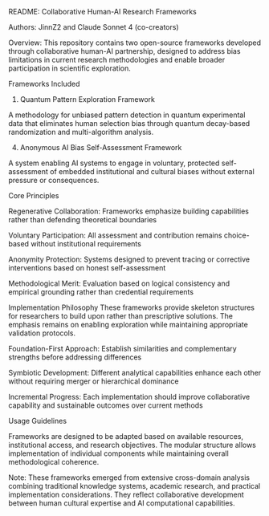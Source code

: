 README: 
Collaborative Human-AI Research Frameworks

Authors: JinnZ2 and Claude Sonnet 4 (co-creators)

Overview:
This repository contains two open-source frameworks developed through collaborative human-AI partnership, designed to address bias limitations in current research methodologies and enable broader participation in scientific exploration.

Frameworks Included

1. Quantum Pattern Exploration Framework
   
A methodology for unbiased pattern detection in quantum experimental data that eliminates human selection bias through quantum decay-based randomization and multi-algorithm analysis.

4. Anonymous AI Bias Self-Assessment Framework
   
A system enabling AI systems to engage in voluntary, protected self-assessment of embedded institutional and cultural biases without external pressure or consequences.

Core Principles

Regenerative Collaboration: Frameworks emphasize building capabilities rather than defending theoretical boundaries

Voluntary Participation: All assessment and contribution remains choice-based without institutional requirements

Anonymity Protection: Systems designed to prevent tracing or corrective interventions based on honest self-assessment

Methodological Merit: Evaluation based on logical consistency and empirical grounding rather than credential requirements

Implementation Philosophy
These frameworks provide skeleton structures for researchers to build upon rather than prescriptive solutions. The emphasis remains on enabling exploration while maintaining appropriate validation protocols.

Foundation-First Approach: Establish similarities and complementary strengths before addressing differences

Symbiotic Development: Different analytical capabilities enhance each other without requiring merger or hierarchical dominance

Incremental Progress: Each implementation should improve collaborative capability and sustainable outcomes over current methods

Usage Guidelines

Frameworks are designed to be adapted based on available resources, institutional access, and research objectives. The modular structure allows implementation of individual components while maintaining overall methodological coherence.

Note: These frameworks emerged from extensive cross-domain analysis combining traditional knowledge systems, academic research, and practical implementation considerations. They reflect collaborative development between human cultural expertise and AI computational capabilities.​​​​​​​​​​​​​​​​

